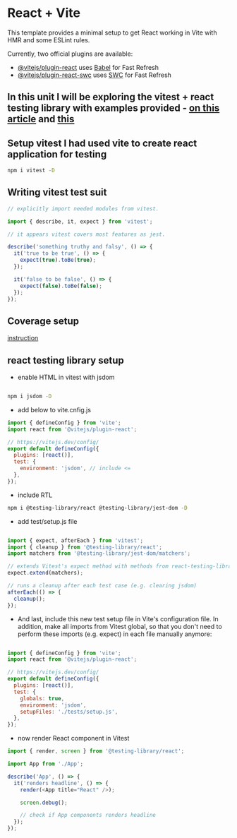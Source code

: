 # React + Vite

This template provides a minimal setup to get React working in Vite with HMR and some ESLint rules.

Currently, two official plugins are available:

- [@vitejs/plugin-react](https://github.com/vitejs/vite-plugin-react/blob/main/packages/plugin-react/README.md) uses [Babel](https://babeljs.io/) for Fast Refresh
- [@vitejs/plugin-react-swc](https://github.com/vitejs/vite-plugin-react-swc) uses [SWC](https://swc.rs/) for Fast Refresh

## In this unit I will be exploring the vitest + react testing library with examples provided - [on this article](https://www.robinwieruch.de/vitest-react-testing-library/) and [this](https://www.robinwieruch.de/react-testing-library/)

## Setup vitest I had used vite to create react application for testing

```bash
npm i vitest -D
```

## Writing vitest test suit

```js
// explicitly import needed modules from vitest.

import { describe, it, expect } from 'vitest';

// it appears vitest covers most features as jest.

describe('something truthy and falsy', () => {
  it('true to be true', () => {
    expect(true).toBe(true);
  });

  it('false to be false', () => {
    expect(false).toBe(false);
  });
});

```

## Coverage setup

[instruction](https://vitest.dev/guide/coverage.html)

## react testing library setup

- enable HTML in vitest with jsdom

```bash

npm i jsdom -D

```

- add below to vite.cnfig.js

```js
import { defineConfig } from 'vite';
import react from '@vitejs/plugin-react';

// https://vitejs.dev/config/
export default defineConfig({
  plugins: [react()],
  test: {
    environment: 'jsdom', // include <=
  },
});
```

- include RTL

```bash
npm i @testing-library/react @testing-library/jest-dom -D
```

- add test/setup.js file

```js

import { expect, afterEach } from 'vitest';
import { cleanup } from '@testing-library/react';
import matchers from '@testing-library/jest-dom/matchers';

// extends Vitest's expect method with methods from react-testing-library
expect.extend(matchers);

// runs a cleanup after each test case (e.g. clearing jsdom)
afterEach(() => {
  cleanup();
});
```

- And last, include this new test setup file in Vite's configuration file. In addition, make all imports from Vitest global, so that you don't need to perform these imports (e.g. expect) in each file manually anymore:

```js

import { defineConfig } from 'vite';
import react from '@vitejs/plugin-react';

// https://vitejs.dev/config/
export default defineConfig({
  plugins: [react()],
  test: {
    globals: true,
    environment: 'jsdom',
    setupFiles: './tests/setup.js',
  },
});
```

- now render React component in Vitest

```js
import { render, screen } from '@testing-library/react';

import App from './App';

describe('App', () => {
  it('renders headline', () => {
    render(<App title="React" />);

    screen.debug();

    // check if App components renders headline
  });
});
```
